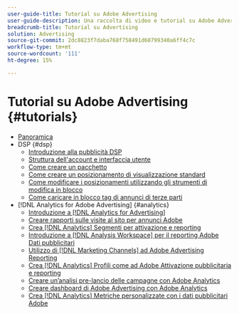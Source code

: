 ```yaml
---
user-guide-title: Tutorial su Adobe Advertising
user-guide-description: Una raccolta di video e tutorial su Adobe Advertising.
breadcrumb-title: Tutorial su Advertising
solution: Advertising
source-git-commit: 2dc8823f7daba768f758491d60799340a6ff4c7c
workflow-type: tm+mt
source-wordcount: '111'
ht-degree: 15%

---
```



# Tutorial su Adobe Advertising  {#tutorials}

+ [Panoramica](overview.md)
+ DSP {#dsp}
   + [Introduzione alla pubblicità DSP](/help/dsp/intro.md)
   + [Struttura dell&#39;account e interfaccia utente](/help/dsp/ui.md)
   + [Come creare un pacchetto](/help/dsp/package-create.md)
   + [Come creare un posizionamento di visualizzazione standard](/help/dsp/placement-create.md)
   + [Come modificare i posizionamenti utilizzando gli strumenti di modifica in blocco](/help/dsp/bulk-edit-placement-tools.md)
   + [Come caricare in blocco tag di annunci di terze parti](/help/dsp/bulk-upload-third-party-ad-tags.md)
+ [!DNL Analytics for Adobe Advertising] {#analytics}
   + [Introduzione a [!DNL Analytics for Advertising]](/help/integrations/analytics/intro-a4adc.md)
   + [Creare rapporti sulle visite al sito per annunci Adobe](/help/integrations/analytics/analytics-site-entry-a4adc.md)
   + [Crea [!DNL Analytics] Segmenti per attivazione e reporting](/help/integrations/analytics/analytics-segments-a4adc.md)
   + [Introduzione a [!DNL Analysis Workspace] per il reporting Adobe Dati pubblicitari](/help/integrations/analytics/analytics-analysis-workspace-a4adc.md)
   + [Utilizzo di [!DNL Marketing Channels] ad Adobe Advertising Reporting](/help/integrations/analytics/analytics-reporting-a4adc.md)
   + [Crea [!DNL Analytics] Profili come ad Adobe Attivazione pubblicitaria e reporting](/help/integrations/analytics/analytics-profiles-a4adc.md)
   + [Creare un’analisi pre-lancio delle campagne con Adobe Analytics](/help/integrations/analytics/analytics-pre-launch-a4adc.md)
   + [Creare dashboard di Adobe Advertising con Adobe Analytics](/help/integrations/analytics/analytics-dashboards-a4adc.md)
   + [Crea [!DNL Analytics] Metriche personalizzate con i dati pubblicitari Adobe](/help/integrations/analytics/analytics-custom-metrics-a4adc.md)

<!-- Add to DSP chapter once the videos are complete:
  + [How to Create a Placement](/help/dsp/placement-create.md)
  + [Placement Targeting Capabilities](/help/dsp/placement-targeting.md)
  + [Audience Libraries and Applying Behavioral Targeting](/help/dsp/audience-libraries.md)
-->

<!-- If I move the "Analytics for Advertising chapter into a larger Integrations chapter, then I'll need to set up redirects by copying a CSV file into this repo and populating it for those legacy file names. -->